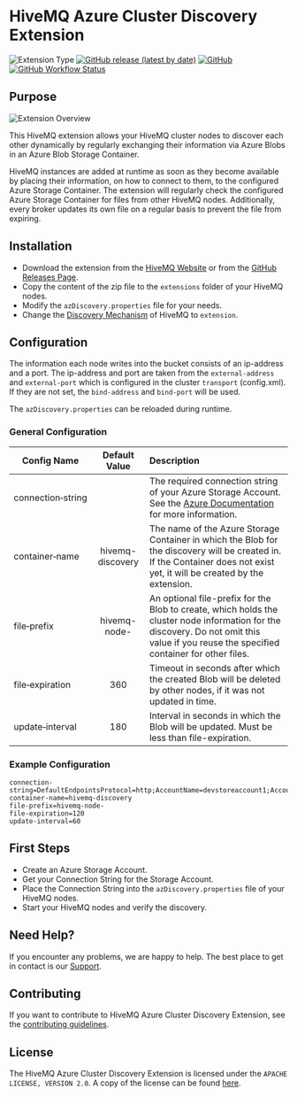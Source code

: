 # HiveMQ Azure Cluster Discovery Extension

![Extension Type](https://img.shields.io/badge/Extension_Type-Integration-orange?style=for-the-badge)
[![GitHub release (latest by date)](https://img.shields.io/github/v/release/hivemq/hivemq-azure-cluster-discovery-extension?style=for-the-badge)](https://github.com/hivemq/hivemq-azure-cluster-discovery-extension/releases/latest)
[![GitHub](https://img.shields.io/github/license/hivemq/hivemq-azure-cluster-discovery-extension?style=for-the-badge&color=brightgreen)](LICENSE)
[![GitHub Workflow Status](https://img.shields.io/github/actions/workflow/status/hivemq/hivemq-azure-cluster-discovery-extension/check.yml?branch=master&style=for-the-badge)](https://github.com/hivemq/hivemq-azure-cluster-discovery-extension/actions/workflows/check.yml?query=branch%3Amaster)

## Purpose

![Extension Overview](img/AzureClusterDiscovery.svg)

This HiveMQ extension allows your HiveMQ cluster nodes to discover each other dynamically by regularly exchanging their
information via Azure Blobs in an Azure Blob Storage Container.

HiveMQ instances are added at runtime as soon as they become available by placing their information, on how to connect
to them, to the configured Azure Storage Container.
The extension will regularly check the configured Azure Storage Container for files from other HiveMQ nodes.
Additionally, every broker updates its own file on a regular basis to prevent the file from expiring.

## Installation

* Download the extension from
  the [HiveMQ Website](https://www.hivemq.com/releases/extensions/hivemq-azure-cluster-discovery-extension-1.0.0.zip) or
  from the [GitHub Releases Page](https://github.com/hivemq/hivemq-azure-cluster-discovery-extension/releases/latest).
* Copy the content of the zip file to the `extensions` folder of your HiveMQ nodes.
* Modify the `azDiscovery.properties` file for your needs.
* Change the [Discovery Mechanism](https://www.hivemq.com/docs/latest/hivemq/cluster.html#discovery) of HiveMQ
  to `extension`.

## Configuration

The information each node writes into the bucket consists of an ip-address and a port.
The ip-address and port are taken from the `external-address` and `external-port` which is configured in the
cluster `transport` (config.xml).
If they are not set, the `bind-address` and `bind-port` will be used.

The `azDiscovery.properties` can be reloaded during runtime.

### General Configuration

| Config Name              |  Default Value   | Description                                                                                                                                                                                                                        |
|--------------------------|:----------------:|:-----------------------------------------------------------------------------------------------------------------------------------------------------------------------------------------------------------------------------------|
| connection&#x2011;string |                  | The required connection string of your Azure Storage Account. See the [Azure Documentation](https://docs.microsoft.com/de-de/com.hivemq.extensions.azure/storage/common/storage-configure-connection-string) for more information. |
| container&#x2011;name    | hivemq-discovery | The name of the Azure Storage Container in which the Blob for the discovery will be created in. If the Container does not exist yet, it will be created by the extension.                                                          |
| file&#x2011;prefix       |   hivemq-node-   | An optional file-prefix for the Blob to create, which holds the cluster node information for the discovery. Do not omit this value if you reuse the specified container for other files.                                           |
| file&#x2011;expiration   |       360        | Timeout in seconds after which the created Blob will be deleted by other nodes, if it was not updated in time.                                                                                                                     |
| update&#x2011;interval   |       180        | Interval in seconds in which the Blob will be updated. Must be less than file-expiration.                                                                                                                                          |

### Example Configuration

```properties
connection-string=DefaultEndpointsProtocol=http;AccountName=devstoreaccount1;AccountKey=Eby8vdM02xNOcqFlqUwJPLlmEtlCDXJ1OUzFT50uSRZ6IFsuFq2UVErCz4I6tq/K1SZFPTOtr/KBHBeksoGMGw==;BlobEndpoint=http://172.17.0.1:10000/devstoreaccount1
container-name=hivemq-discovery
file-prefix=hivemq-node-
file-expiration=120
update-interval=60
```

## First Steps

* Create an Azure Storage Account.
* Get your Connection String for the Storage Account.
* Place the Connection String into the `azDiscovery.properties` file of your HiveMQ nodes.
* Start your HiveMQ nodes and verify the discovery.

## Need Help?

If you encounter any problems, we are happy to help.
The best place to get in contact is our [Support](http://www.hivemq.com/support/).

## Contributing

If you want to contribute to HiveMQ Azure Cluster Discovery Extension, see
the [contributing guidelines](CONTRIBUTING.md).

## License

The HiveMQ Azure Cluster Discovery Extension is licensed under the `APACHE LICENSE, VERSION 2.0`.
A copy of the license can be found [here](LICENSE).

